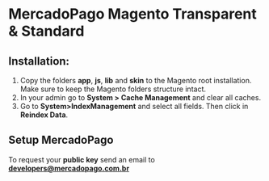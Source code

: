 MercadoPago Magento Transparent & Standard
================================


## Installation:

1. Copy the folders **app**, **js**, **lib** and **skin** to the Magento root installation. Make sure to keep the Magento folders structure intact.
2. In your admin go to **System > Cache Management** and clear all caches.
3. Go to **System>IndexManagement** and select all fields. Then click in **Reindex Data**.


## Setup MercadoPago


To request your **public key** send an email to **[developers@mercadopago.com.br](developers@mercadopago.com.br)**
